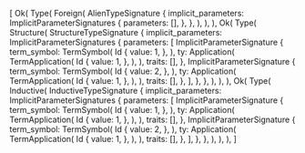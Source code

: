 [
    Ok(
        Type(
            Foreign(
                AlienTypeSignature {
                    implicit_parameters: ImplicitParameterSignatures {
                        parameters: [],
                    },
                },
            ),
        ),
    ),
    Ok(
        Type(
            Structure(
                StructureTypeSignature {
                    implicit_parameters: ImplicitParameterSignatures {
                        parameters: [
                            ImplicitParameterSignature {
                                term_symbol: TermSymbol(
                                    Id {
                                        value: 1,
                                    },
                                ),
                                ty: Application(
                                    TermApplication(
                                        Id {
                                            value: 1,
                                        },
                                    ),
                                ),
                                traits: [],
                            },
                            ImplicitParameterSignature {
                                term_symbol: TermSymbol(
                                    Id {
                                        value: 2,
                                    },
                                ),
                                ty: Application(
                                    TermApplication(
                                        Id {
                                            value: 1,
                                        },
                                    ),
                                ),
                                traits: [],
                            },
                        ],
                    },
                },
            ),
        ),
    ),
    Ok(
        Type(
            Inductive(
                InductiveTypeSignature {
                    implicit_parameters: ImplicitParameterSignatures {
                        parameters: [
                            ImplicitParameterSignature {
                                term_symbol: TermSymbol(
                                    Id {
                                        value: 1,
                                    },
                                ),
                                ty: Application(
                                    TermApplication(
                                        Id {
                                            value: 1,
                                        },
                                    ),
                                ),
                                traits: [],
                            },
                            ImplicitParameterSignature {
                                term_symbol: TermSymbol(
                                    Id {
                                        value: 2,
                                    },
                                ),
                                ty: Application(
                                    TermApplication(
                                        Id {
                                            value: 1,
                                        },
                                    ),
                                ),
                                traits: [],
                            },
                        ],
                    },
                },
            ),
        ),
    ),
]